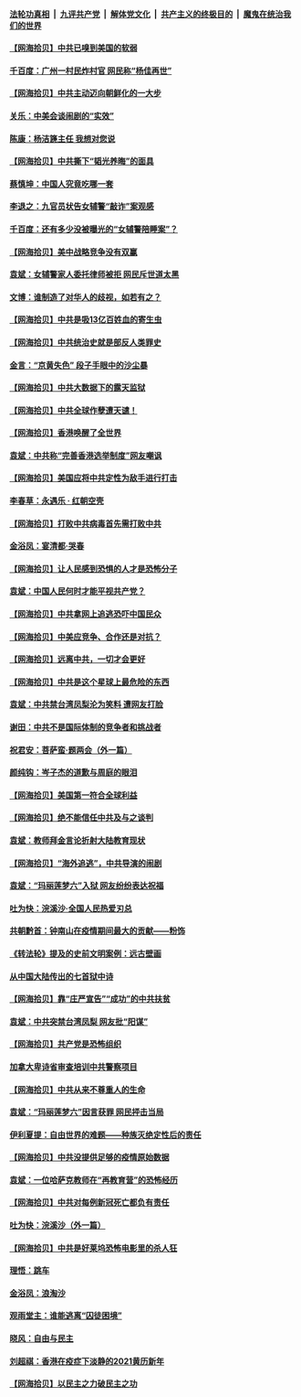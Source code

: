 ####  [法轮功真相](../../../../basic/blob/master/README.md?t=03250401) &nbsp;|&nbsp; [九评共产党](../../../../9ping.md/blob/master/README.md?t=03250401) &nbsp;|&nbsp; [解体党文化](../../../../jtdwh.md/blob/master/README.md?t=03250401)  &nbsp;|&nbsp; [共产主义的终极目的](../../../../gczydzjmd.md/blob/master/README.md?t=03250401) &nbsp;|&nbsp; [魔鬼在统治我们的世界](../../../../mgztzwmdsj.md/blob/master/README.md?t=03250401) 

#### [【网海拾贝】中共已嗅到美国的软弱](../pages/nsc993/n12832411.md?t=03250401) 

#### [千百度：广州一村民炸村官 网民称“杨佳再世”](../pages/nsc993/n12832380.md?t=03250401) 

#### [【网海拾贝】中共主动迈向朝鲜化的一大步](../pages/nsc993/n12829887.md?t=03250401) 

#### [关乐：中美会谈闹剧的“实效”](../pages/nsc993/n12826698.md?t=03250401) 

#### [陈康：杨洁篪主任  我想对您说](../pages/nsc993/n12826609.md?t=03250401) 

#### [【网海拾贝】中共撕下“韬光养晦”的面具](../pages/nsc993/n12826459.md?t=03250401) 

#### [蔡慎坤：中国人究竟吃哪一套](../pages/nsc993/n12826010.md?t=03250401) 

#### [李退之：九官员状告女辅警“敲诈”案观感](../pages/nsc993/n12823984.md?t=03250401) 

#### [千百度：还有多少没被曝光的“女辅警陪睡案”？](../pages/nsc993/n12822136.md?t=03250401) 

#### [【网海拾贝】美中战略竞争没有双赢](../pages/nsc993/n12822105.md?t=03250401) 

#### [袁斌：女辅警家人委托律师被拒 网民斥世道太黑](../pages/nsc993/n12822004.md?t=03250401) 

#### [文博：谁制造了对华人的歧视，如若有之？](../pages/nsc993/n12821635.md?t=03250401) 

#### [【网海拾贝】中共是吸13亿百姓血的寄生虫](../pages/nsc993/n12819191.md?t=03250401) 

#### [【网海拾贝】中共统治史就是部反人类罪史](../pages/nsc993/n12816738.md?t=03250401) 

#### [金言：“京黄失色” 段子手眼中的沙尘暴](../pages/nsc993/n12815700.md?t=03250401) 

#### [【网海拾贝】中共大数据下的露天监狱](../pages/nsc993/n12811075.md?t=03250401) 

#### [【网海拾贝】中共全球作孽遭天谴！](../pages/nsc993/n12810258.md?t=03250401) 

#### [【网海拾贝】香港唤醒了全世界](../pages/nsc993/n12809100.md?t=03250401) 

#### [袁斌：中共称“完善香港选举制度”网友嘲讽](../pages/nsc993/n12808994.md?t=03250401) 

#### [【网海拾贝】美国应将中共定性为敌手进行打击](../pages/nsc993/n12806870.md?t=03250401) 

#### [李春草：永遇乐 · 红朝空壳](../pages/nsc993/n12805365.md?t=03250401) 

#### [【网海拾贝】打败中共病毒首先需打败中共](../pages/nsc993/n12803930.md?t=03250401) 

#### [金浴凤：宴清都‧哭春](../pages/nsc993/n12801601.md?t=03250401) 

#### [【网海拾贝】让人民感到恐惧的人才是恐怖分子](../pages/nsc993/n12799347.md?t=03250401) 

#### [袁斌：中国人民何时才能平视共产党？](../pages/nsc993/n12799306.md?t=03250401) 

#### [【网海拾贝】中共拿网上追逃恐吓中国民众](../pages/nsc993/n12796905.md?t=03250401) 

#### [【网海拾贝】中美应竞争、合作还是对抗？](../pages/nsc993/n12794675.md?t=03250401) 

#### [【网海拾贝】远离中共，一切才会更好](../pages/nsc993/n12793572.md?t=03250401) 

#### [【网海拾贝】中共是这个星球上最危险的东西](../pages/nsc993/n12791400.md?t=03250401) 

#### [袁斌：中共禁台湾凤梨沦为笑料 遭网友打脸](../pages/nsc993/n12791335.md?t=03250401) 

#### [谢田：中共不是国际体制的竞争者和挑战者](../pages/nsc993/n12791212.md?t=03250401) 

#### [祝君安：菩萨蛮·题两会（外一篇）](../pages/nsc993/n12786801.md?t=03250401) 

#### [颜纯钩：岑子杰的道歉与周庭的眼泪](../pages/nsc993/n12786775.md?t=03250401) 

#### [【网海拾贝】美国第一符合全球利益](../pages/nsc993/n12786666.md?t=03250401) 

#### [【网海拾贝】绝不能信任中共及与之谈判](../pages/nsc993/n12784266.md?t=03250401) 

#### [袁斌：教师拜金言论折射大陆教育现状](../pages/nsc993/n12783868.md?t=03250401) 

#### [【网海拾贝】“海外追逃”，中共导演的闹剧](../pages/nsc993/n12781638.md?t=03250401) 

#### [袁斌：“玛丽莲梦六”入狱 网友纷纷表达祝福](../pages/nsc993/n12781432.md?t=03250401) 

#### [吐为快：浣溪沙·全国人民热爱刃总](../pages/nsc993/n12781393.md?t=03250401) 

#### [共朝黔首：钟南山在疫情期间最大的贡献——粉饰](../pages/nsc993/n12781374.md?t=03250401) 

#### [《转法轮》提及的史前文明案例：远古壁画](../pages/nsc993/n12780659.md?t=03250401) 

#### [从中国大陆传出的七首狱中诗](../pages/nsc993/n12780738.md?t=03250401) 

#### [【网海拾贝】靠“庄严宣告”“成功”的中共扶贫](../pages/nsc993/n12779879.md?t=03250401) 

#### [袁斌：中共突禁台湾凤梨 网友批“阳谋”](../pages/nsc993/n12779826.md?t=03250401) 

#### [【网海拾贝】共产党是恐怖组织](../pages/nsc993/n12778871.md?t=03250401) 

#### [加拿大卑诗省审查培训中共警察项目](../pages/nsc993/n12777592.md?t=03250401) 

#### [【网海拾贝】中共从来不尊重人的生命](../pages/nsc993/n12774114.md?t=03250401) 

#### [袁斌：“玛丽莲梦六”因言获罪 网民抨击当局](../pages/nsc993/n12774001.md?t=03250401) 

#### [伊利夏提：自由世界的难题——种族灭绝定性后的责任](../pages/nsc993/n12773278.md?t=03250401) 

#### [【网海拾贝】中共没提供足够的疫情原始数据](../pages/nsc993/n12771766.md?t=03250401) 

#### [袁斌：一位哈萨克教师在“再教育营”的恐怖经历](../pages/nsc993/n12771710.md?t=03250401) 

#### [【网海拾贝】中共对每例新冠死亡都负有责任](../pages/nsc993/n12769325.md?t=03250401) 

#### [吐为快：浣溪沙（外一篇）](../pages/nsc993/n12768381.md?t=03250401) 

#### [【网海拾贝】中共是好莱坞恐怖电影里的杀人狂](../pages/nsc993/n12767295.md?t=03250401) 

#### [理悟：跳车](../pages/nsc993/n12767271.md?t=03250401) 

#### [金浴凤：浪淘沙](../pages/nsc993/n12766044.md?t=03250401) 

#### [观雨堂主：谁能逃离“囚徒困境”](../pages/nsc993/n12766004.md?t=03250401) 

#### [晓风：自由与民主](../pages/nsc993/n12765244.md?t=03250401) 

#### [刘超祺：香港在疫症下淡静的2021黄历新年](../pages/nsc993/n12765193.md?t=03250401) 

#### [【网海拾贝】以民主之力破民主之功](../pages/nsc993/n12765175.md?t=03250401) 

